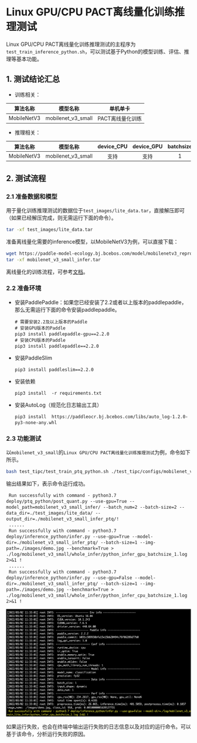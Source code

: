 # Linux GPU/CPU PACT离线量化训练推理测试

Linux GPU/CPU PACT离线量化训练推理测试的主程序为`test_train_inference_python.sh`，可以测试基于Python的模型训练、评估、推理等基本功能。

## 1. 测试结论汇总

- 训练相关：

| 算法名称 | 模型名称 | 单机单卡 | 
|  :----: |   :----:  |    :----:  |  
|  MobileNetV3  | mobilenet_v3_small | PACT离线量化训练 | 


- 推理相关：

| 算法名称 | 模型名称 | device_CPU | device_GPU | batchsize |
|  :----:   |  :----: |   :----:   |  :----:  |   :----:   |
|  MobileNetV3   |  mobilenet_v3_small |  支持 | 支持 | 1 |


## 2. 测试流程

### 2.1 准备数据和模型

用于量化训练推理测试的数据位于`test_images/lite_data.tar`，直接解压即可（如果已经解压完成，则无需运行下面的命令）。

```bash
tar -xf test_images/lite_data.tar
```

准备离线量化需要的inference模型，以MobileNetV3为例，可以直接下载：
```bash 
wget https://paddle-model-ecology.bj.bcebos.com/model/mobilenetv3_reprod/mobilenet_v3_small_infer.tar
tar -xf mobilenet_v3_small_infer.tar
```

离线量化的训练流程，可参考[文档](../../deploy/ptq_python/README.md)。

### 2.2 准备环境


- 安装PaddlePaddle：如果您已经安装了2.2或者以上版本的paddlepaddle，那么无需运行下面的命令安装paddlepaddle。
    ```
    # 需要安装2.2及以上版本的Paddle
    # 安装GPU版本的Paddle
    pip3 install paddlepaddle-gpu==2.2.0
    # 安装CPU版本的Paddle
    pip3 install paddlepaddle==2.2.0
    ```
- 安装PaddleSlim
    ```
    pip3 install paddleslim==2.2.0
    ```
- 安装依赖
    ```
    pip3 install  -r requirements.txt
    ```
- 安装AutoLog（规范化日志输出工具）
    ```
    pip3 install  https://paddleocr.bj.bcebos.com/libs/auto_log-1.2.0-py3-none-any.whl
    ```


### 2.3 功能测试

以`mobilenet_v3_small`的`Linux GPU/CPU PACT离线量化训练推理测试`为例，命令如下所示。

```bash
bash test_tipc/test_train_ptq_python.sh ./test_tipc/configs/mobilenet_v3_small/train_ptq_infer_python.txt whole_infer
```

输出结果如下，表示命令运行成功。

```
 Run successfully with command - python3.7 deploy/ptq_python/post_quant.py --use-gpu=True --model_path=mobilenet_v3_small_infer/ --batch_num=2 --batch-size=2 --data_dir=./test_images/lite_data/ --output_dir=./mobilenet_v3_small_infer_ptq/!
 ......
 Run successfully with command - python3.7 deploy/inference_python/infer.py --use-gpu=True --model-dir=./mobilenet_v3_small_infer_ptq/ --batch-size=1 --img-path=./images/demo.jpg --benchmark=True > ./log/mobilenet_v3_small/whole_infer/python_infer_gpu_batchsize_1.log 2>&1 !
 ......
 Run successfully with command - python3.7 deploy/inference_python/infer.py --use-gpu=False --model-dir=./mobilenet_v3_small_infer_ptq/ --batch-size=1 --img-path=./images/demo.jpg --benchmark=True > ./log/mobilenet_v3_small/whole_infer/python_infer_cpu_batchsize_1.log 2>&1 !
```


<div align="center">
    <img src="../../images/pact_train_infer_benchmark.png">
</div>

如果运行失败，也会在终端中输出运行失败的日志信息以及对应的运行命令。可以基于该命令，分析运行失败的原因。


